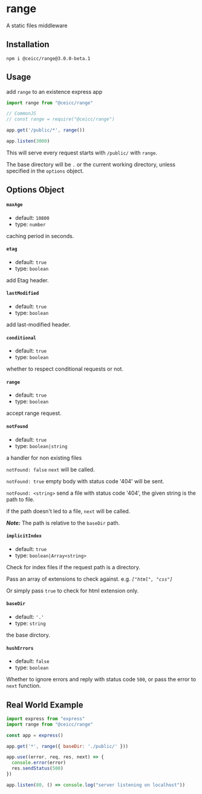 # range
A static files middleware

## Installation
```
npm i @ceicc/range@3.0.0-beta.1
```

## Usage

add `range` to an existence express app

```js
import range from "@ceicc/range"

// CommonJS
// const range = require("@ceicc/range")

app.get('/public/*', range())

app.listen(3000)
```
This will serve every request starts with `/public/` with `range`.

The base directory will be `.` or the current working directory, unless specified in the `options` object.

## Options Object

#### `maxAge`

  - default: `10800`
  - type: `number`

  caching period in seconds.

#### `etag`

  - default: `true`
  - type: `boolean`

  add Etag header.

#### `lastModified`

  - default: `true`
  - type: `boolean`

  add last-modified header.

#### `conditional`

  - default: `true`
  - type: `boolean`

  whether to respect conditional requests or not.

#### `range`

  - default: `true`
  - type: `boolean`

  accept range request.

#### `notFound`

  - default: `true`
  - type: `boolean|string`

  a handler for non existing files

  `notFound: false` `next` will be called.

  `notFound: true` empty body with status code '404' will be sent.

  `notFound: <string>` send a file with status code '404', the given string is the path to file.

  if the path doesn't led to a file, `next` will be called.

  ***Note:*** The path is relative to the `baseDir` path.

#### `implicitIndex`

  - default: `true`
  - type: `boolean|Array<string>`

  Check for index files if the request path is a directory.

  Pass an array of extensions to check against. e.g. _`["html", "css"]`_

  Or simply pass `true` to check for html extension only.

#### `baseDir`

  - default: `'.'`
  - type: `string`

  the base dirctory.

#### `hushErrors`

  - default: `false`
  - type: `boolean`

  Whether to ignore errors and reply with status code `500`, or pass the error to `next` function.


## Real World Example

```js
import express from "express"
import range from "@ceicc/range"

const app = express()

app.get('*', range({ baseDir: './public/' }))

app.use((error, req, res, next) => {
  console.error(error)
  res.sendStatus(500)
})

app.listen(80, () => console.log("server listening on localhost"))
```